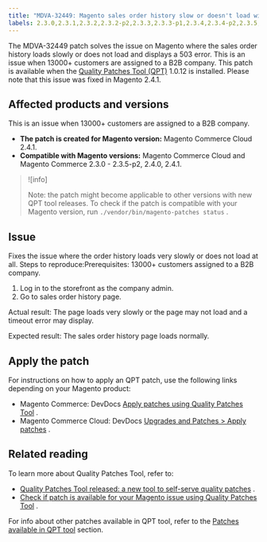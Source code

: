 ```yaml
---
title: "MDVA-32449: Magento sales order history slow or doesn't load with 503 error"
labels: 2.3.0,2.3.1,2.3.2,2.3.2-p2,2.3.3,2.3.3-p1,2.3.4,2.3.4-p2,2.3.5,2.3.5-p1,2.3.5-p2,2.4.0,2.4.1,503,QPT 1.0.12,Magento Commerce,Magento Commerce Cloud,Quality Patches Tool,error,orders,sales order history,slow,slow performance,slow response,support tools
---
```


The MDVA-32449 patch solves the issue on Magento where the sales order history loads slowly or does not load and displays a 503 error. This is an issue when 13000+ customers are assigned to a B2B company. This patch is available when the [Quality Patches Tool (QPT)](https://support.magento.com/hc/en-us/articles/360047139492) 1.0.12 is installed. Please note that this issue was fixed in Magento 2.4.1.

## Affected products and versions

This is an issue when 13000+ customers are assigned to a B2B company.

* **The patch is created for Magento version:** Magento Commerce Cloud 2.4.1.
* **Compatible with Magento versions:** Magento Commerce Cloud and Magento Commerce 2.3.0 - 2.3.5-p2, 2.4.0, 2.4.1.

>![info]
>
>Note: the patch might become applicable to other versions with new QPT tool releases. To check if the patch is compatible with your Magento version, run `./vendor/bin/magento-patches status` .

## Issue

Fixes the issue where the order history loads very slowly or does not load at all. <span class="wysiwyg-underline">Steps to reproduce:Prerequisites:</span> 13000+ customers assigned to a B2B company. <span class="wysiwyg-underline"></span> 

1. Log in to the storefront as the company admin.
1. Go to sales order history page.

 <span class="wysiwyg-underline">Actual result:</span> The page loads very slowly or the page may not load and a timeout error may display.

 <span class="wysiwyg-underline">Expected result:</span> The sales order history page loads normally.

## Apply the patch

For instructions on how to apply an QPT patch, use the following links depending on your Magento product:

* Magento Commerce: DevDocs [Apply patches using Quality Patches Tool](https://devdocs.magento.com/guides/v2.4/comp-mgr/patching/mqp.html) .
* Magento Commerce Cloud: DevDocs [Upgrades and Patches > Apply patches](https://devdocs.magento.com/cloud/project/project-patch.html) .

<h2 id="QPTPatchKBDataCollectionInstructionsProposal-Additionalstepsrequiredafterthepatchinstallation">Related reading</h2>

To learn more about Quality Patches Tool, refer to:

* [Quality Patches Tool released: a new tool to self-serve quality patches](https://support.magento.com/hc/en-us/articles/360047139492) .
* [Check if patch is available for your Magento issue using Quality Patches Tool](https://support.magento.com/hc/en-us/articles/360047125252) .

For info about other patches available in QPT tool, refer to the [Patches available in QPT tool](https://support.magento.com/hc/en-us/sections/360010506631-Patches-available-in-QPT-tool-) section.